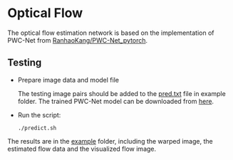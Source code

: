 # Optical Flow

The optical flow estimation network is based on the implementation of PWC-Net from [RanhaoKang/PWC-Net_pytorch](https://github.com/RanhaoKang/PWC-Net_pytorch).

## Testing

- Prepare image data and model file

  The testing image pairs should be added to the [pred.txt](example/pred.txt) file in example folder. The trained PWC-Net model can be downloaded from [here](https://drive.google.com/file/d/1D_kn5wUljkdLUPY338eiH6LLy-yvfGa9/view?usp=sharing).

- Run the script:
  ```
  ./predict.sh
  ```

The results are in the [example](example) folder, including the warped image, the estimated flow data and the visualized flow image.